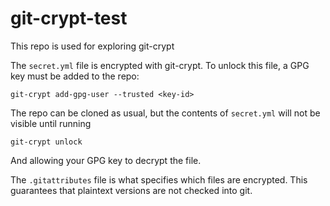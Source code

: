 git-crypt-test
==============

This repo is used for exploring git-crypt

The `secret.yml` file is encrypted with git-crypt. To unlock this file, a GPG key must be added to the repo:

```
git-crypt add-gpg-user --trusted <key-id>
```

The repo can be cloned as usual, but the contents of `secret.yml` will not be visible until running

```
git-crypt unlock
```

And allowing your GPG key to decrypt the file.

The `.gitattributes` file is what specifies which files are encrypted. This guarantees that plaintext versions are not checked into git.


